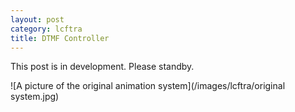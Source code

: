 ```yaml
---
layout: post
category: lcftra
title: DTMF Controller
---
```

This post is in development. Please standby.

![A picture of the original animation system](/images/lcftra/original system.jpg)

<!--more-->
